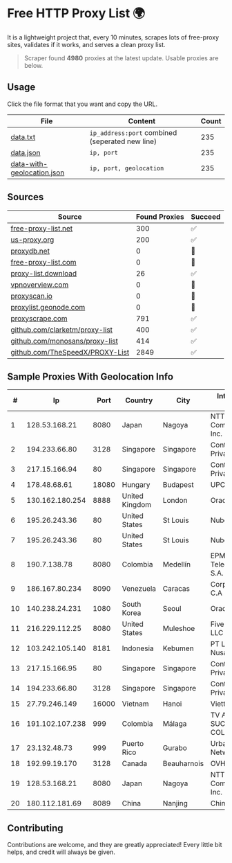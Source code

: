 
# Free HTTP Proxy List 🌍

It is a lightweight project that, every 10 minutes, scrapes lots of free-proxy sites, validates if it works, and serves a clean proxy list.


> Scraper found **4980** proxies at the latest update. Usable proxies are below.

## Usage

Click the file format that you want and copy the URL.


|File|Content|Count|
|----|-------|-----|
|[data.txt](https://raw.githubusercontent.com/themiralay/Proxy-List-World/master/data.txt)|`ip_address:port` combined (seperated new line)|235|
|[data.json](https://raw.githubusercontent.com/themiralay/Proxy-List-World/master/data.json)|`ip, port`|235|
|[data-with-geolocation.json](https://raw.githubusercontent.com/themiralay/Proxy-List-World/master/data-with-geolocation.json)|`ip, port, geolocation`|235|

## Sources

|Source|Found Proxies|Succeed|
|------|-------------|-------|
|[free-proxy-list.net](https://free-proxy-list.net)|300|✅|
|[us-proxy.org](https://www.us-proxy.org)|200|✅|
|[proxydb.net](http://proxydb.net)|0|🚫|
|[free-proxy-list.com](https://free-proxy-list.com/?page=&port=&type%5B%5D=http&type%5B%5D=https&up_time=0&search=Search)|0|🚫|
|[proxy-list.download](https://www.proxy-list.download/HTTP)|26|✅|
|[vpnoverview.com](https://vpnoverview.com/privacy/anonymous-browsing/free-proxy-servers)|0|🚫|
|[proxyscan.io](https://www.proxyscan.io)|0|🚫|
|[proxylist.geonode.com](https://proxylist.geonode.com/api/proxy-list?limit=300&page=1&sort_by=lastChecked&sort_type=desc&protocols=http,https)|0|🚫|
|[proxyscrape.com](https://api.proxyscrape.com/v2/?request=displayproxies&protocol=http&timeout=10000&country=all&ssl=all&anonymity=all)|791|✅|
|[github.com/clarketm/proxy-list](https://raw.githubusercontent.com/clarketm/proxy-list/master/proxy-list-raw.txt)|400|✅|
|[github.com/monosans/proxy-list](https://raw.githubusercontent.com/monosans/proxy-list/main/proxies/http.txt)|414|✅|
|[github.com/TheSpeedX/PROXY-List](https://raw.githubusercontent.com/TheSpeedX/PROXY-List/master/http.txt)|2849|✅|


## Sample Proxies With Geolocation Info

|#|Ip|Port|Country|City|Internet Service Provider|
|-|--|----|-------|----|-------------------------|
|1|128.53.168.21|8080|Japan|Nagoya|NTT PC Communications, Inc.|
|2|194.233.66.80|3128|Singapore|Singapore|Contabo Asia Private Limited|
|3|217.15.166.94|80|Singapore|Singapore|Contabo Asia Private Limited|
|4|178.48.68.61|18080|Hungary|Budapest|UPC|
|5|130.162.180.254|8888|United Kingdom|London|Oracle Corporation|
|6|195.26.243.36|80|United States|St Louis|Nubes, LLC|
|7|195.26.243.36|80|United States|St Louis|Nubes, LLC|
|8|190.7.138.78|8080|Colombia|Medellín|EPM Telecomunicaciones S.A. E.S.P.|
|9|186.167.80.234|8090|Venezuela|Caracas|Corporacion Digitel C.A|
|10|140.238.24.231|1080|South Korea|Seoul|Oracle Corporation|
|11|216.229.112.25|8080|United States|Muleshoe|Five Area Systems, LLC|
|12|103.242.105.140|8181|Indonesia|Kebumen|PT Lintas Jaringan Nusantara|
|13|217.15.166.95|80|Singapore|Singapore|Contabo Asia Private Limited|
|14|194.233.66.80|3128|Singapore|Singapore|Contabo Asia Private Limited|
|15|27.79.246.149|16000|Vietnam|Hanoi|Viettel Corporation|
|16|191.102.107.238|999|Colombia|Málaga|TV AZTECA SUCURSAL COLOMBIA|
|17|23.132.48.73|999|Puerto Rico|Gurabo|Urban Wifi Networks LLC|
|18|192.99.19.170|3128|Canada|Beauharnois|OVH SAS|
|19|128.53.168.21|8080|Japan|Nagoya|NTT PC Communications, Inc.|
|20|180.112.181.69|8089|China|Nanjing|Chinanet|



## Contributing

Contributions are welcome, and they are greatly appreciated! Every
little bit helps, and credit will always be given.

